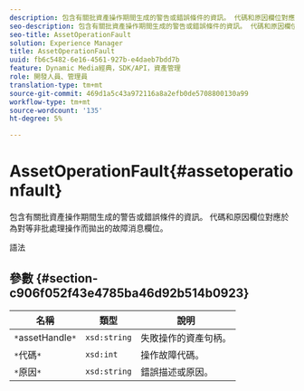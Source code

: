 ```yaml
---
description: 包含有關批資產操作期間生成的警告或錯誤條件的資訊。 代碼和原因欄位對應於為對等非批處理操作而拋出的故障消息欄位。
seo-description: 包含有關批資產操作期間生成的警告或錯誤條件的資訊。 代碼和原因欄位對應於為對等非批處理操作而拋出的故障消息欄位。
seo-title: AssetOperationFault
solution: Experience Manager
title: AssetOperationFault
uuid: fb6c5482-6e16-4561-927b-e4daeb7bdd7b
feature: Dynamic Media經典，SDK/API，資產管理
role: 開發人員、管理員
translation-type: tm+mt
source-git-commit: 469d1a5c43a972116a8a2efb0de5708800130a99
workflow-type: tm+mt
source-wordcount: '135'
ht-degree: 5%

---
```



# AssetOperationFault{#assetoperationfault}

包含有關批資產操作期間生成的警告或錯誤條件的資訊。 代碼和原因欄位對應於為對等非批處理操作而拋出的故障消息欄位。

語法

## 參數 {#section-c906f052f43e4785ba46d92b514b0923}

| 名稱 | 類型 | 說明 |
|---|---|---|
| `*`assetHandle`*` | `xsd:string` | 失敗操作的資產句柄。 |
| `*`代碼`*` | `xsd:int` | 操作故障代碼。 |
| `*`原因`*` | `xsd:string` | 錯誤描述或原因。 |

